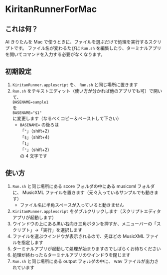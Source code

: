 # KiritanRunnerForMac

## これは何？

AI きりたんを Mac で使うときに、ファイルを選ぶだけで処理を実行するスクリプトです。
ファイル名が変わるたびに `Run.sh` を編集したり、ターミナルアプリを開いてコマンドを入力する必要がなくなります。

## 初期設定

1. `KiritanRunner.applescript` を、 `Run.sh` と同じ場所に置きます
2. `Run.sh` をテキストエディット（使い方が分かれば他のアプリでも可）で開いて、\
`BASENAME=sample1`\
を\
`BASENAME="$1"`\
に変更します（なるべくコピー＆ペーストして下さい）
    * `BASENAME=` の後ろは\
「`"`」（shift+2）\
「`$`」（shift+4）\
「`1`」\
「`"`」（shift+2）\
の 4 文字です

## 使い方

1. `Run.sh` と同じ場所にある score フォルダの中にある musicxml フォルダに、 MusicXML ファイルを置きます（元々入っているサンプルでも動きます）
    * ファイル名に半角スペースが入っていると動きません
2. `KiritanRunner.applescript` をダブルクリックします（スクリプトエディタアプリが起動します）
3. ウインドウの上にある黒い右向き三角ボタンを押すか、メニューバーの「スクリプト」→「実行」を選択します
4. ファイルを選ぶウインドウが表示されるので、先ほどの MusicXML ファイルを指定します
5. ターミナルアプリが起動して処理が始まりますのでしばらくお待ちください
6. 処理が終わったらターミナルアプリのウインドウを閉じます
7. `Run.sh` と同じ場所にある output フォルダの中に、 wav ファイルが出力されています

